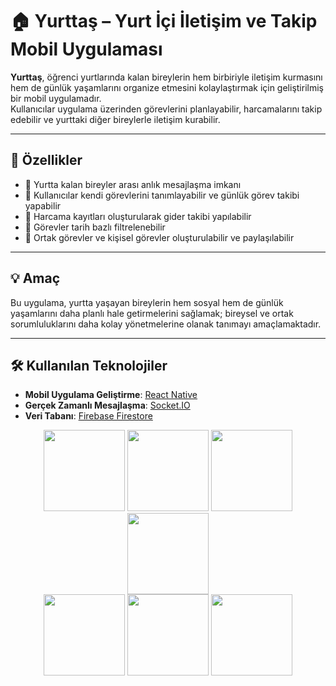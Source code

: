 # 🏠 Yurttaş – Yurt İçi İletişim ve Takip Mobil Uygulaması

**Yurttaş**, öğrenci yurtlarında kalan bireylerin hem birbiriyle iletişim kurmasını hem de günlük yaşamlarını organize etmesini kolaylaştırmak için geliştirilmiş bir mobil uygulamadır.  
Kullanıcılar uygulama üzerinden görevlerini planlayabilir, harcamalarını takip edebilir ve yurttaki diğer bireylerle iletişim kurabilir.

---

## 🚀 Özellikler

- 💬 Yurtta kalan bireyler arası anlık mesajlaşma imkanı  
- 📝 Kullanıcılar kendi görevlerini tanımlayabilir ve günlük görev takibi yapabilir  
- 💸 Harcama kayıtları oluşturularak gider takibi yapılabilir  
- 📆 Görevler tarih bazlı filtrelenebilir  
- 👥 Ortak görevler ve kişisel görevler oluşturulabilir ve paylaşılabilir  

---

## 💡 Amaç

Bu uygulama, yurtta yaşayan bireylerin hem sosyal hem de günlük yaşamlarını daha planlı hale getirmelerini sağlamak; bireysel ve ortak sorumluluklarını daha kolay yönetmelerine olanak tanımayı amaçlamaktadır.

---

## 🛠 Kullanılan Teknolojiler

- **Mobil Uygulama Geliştirme**: [React Native](https://reactnative.dev/)
- **Gerçek Zamanlı Mesajlaşma**: [Socket.IO](https://socket.io/)
- **Veri Tabanı**: [Firebase Firestore](https://firebase.google.com/docs/firestore)


<div align="center"> 
  <img src="https://github.com/user-attachments/assets/446eb276-5bce-4e50-b19a-7e4f3e466fff" width="130" />
  <img src="https://github.com/user-attachments/assets/43c006a1-00da-4e23-9a94-9adc6c82b1fd" width="130" />
  <img src="https://github.com/user-attachments/assets/c5bf06b1-ab91-4261-a0c3-05c589ac6fbd" width="130" />
  <img src="https://github.com/user-attachments/assets/9a424216-65ce-401b-9d76-2df388c9ec7b" width="130" />
</div> 

<div align="center">
  <img src="https://github.com/user-attachments/assets/b18aad63-5e14-4c5e-aed1-138ec12b5dd8" width="130" />
  <img src="https://github.com/user-attachments/assets/9a4bbbd6-a35b-482d-8271-8ba4ca148e92" width="130" />
  <img src="https://github.com/user-attachments/assets/2762c772-ceea-4469-a886-262f958b789f" width="130" />
</div>

